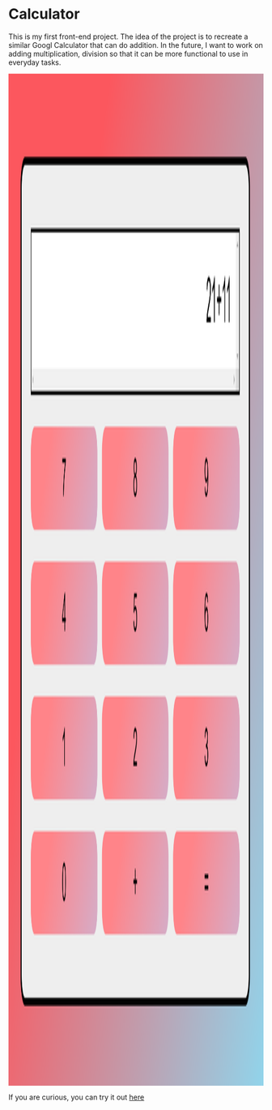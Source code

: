 # Calculator

This is my first front-end project. The idea of the project is to recreate a similar Googl Calculator that can do addition. In the future, I want to work on adding multiplication, 
division so that it can be more functional to use in everyday tasks. 

<img alt="A calculator" src="calculator.PNG" style="height: 50vh; display: block; margin: 1em auto;">

If you are curious, you can try it out [here](https://calculator.mytran2111.repl.co/)
